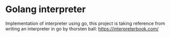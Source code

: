 # Golang interpreter
Implementation of interpreter using go, this project is taking reference from writing an interpreter in go by thorsten ball: https://interpreterbook.com/
